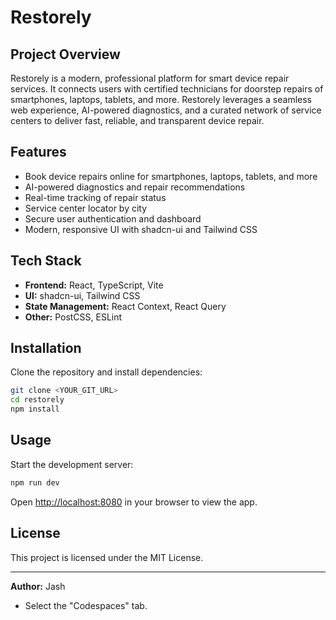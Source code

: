 # Restorely

## Project Overview

Restorely is a modern, professional platform for smart device repair services. It connects users with certified technicians for doorstep repairs of smartphones, laptops, tablets, and more. Restorely leverages a seamless web experience, AI-powered diagnostics, and a curated network of service centers to deliver fast, reliable, and transparent device repair.

## Features

- Book device repairs online for smartphones, laptops, tablets, and more
- AI-powered diagnostics and repair recommendations
- Real-time tracking of repair status
- Service center locator by city
- Secure user authentication and dashboard
- Modern, responsive UI with shadcn-ui and Tailwind CSS

## Tech Stack

- **Frontend:** React, TypeScript, Vite
- **UI:** shadcn-ui, Tailwind CSS
- **State Management:** React Context, React Query
- **Other:** PostCSS, ESLint

## Installation

Clone the repository and install dependencies:

```sh
git clone <YOUR_GIT_URL>
cd restorely
npm install
```

## Usage

Start the development server:

```sh
npm run dev
```

Open [http://localhost:8080](http://localhost:8080) in your browser to view the app.

## License

This project is licensed under the MIT License.

---
**Author:** Jash
- Select the "Codespaces" tab.
